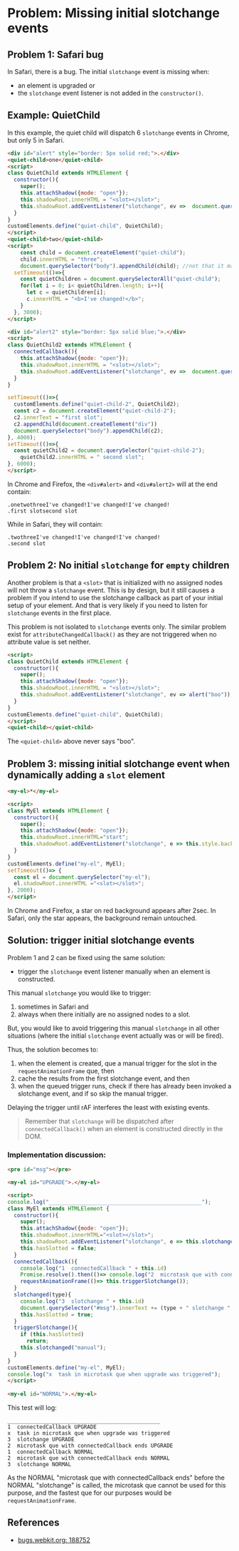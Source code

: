 # Problem: Missing initial slotchange events

## Problem 1: Safari bug
In Safari, there is a bug. The initial `slotchange` event is missing when:
* an element is upgraded or
* the `slotchange` event listener is not added in the `constructor()`. 

## Example: QuietChild
In this example, the quiet child will dispatch 6 `slotchange` events in Chrome, but only 5 in Safari.

```html
<div id="alert" style="border: 5px solid red;">.</div>
<quiet-child>one</quiet-child>
<script>
class QuietChild extends HTMLElement {
  constructor(){
    super();
    this.attachShadow({mode: "open"});
    this.shadowRoot.innerHTML = "<slot></slot>";
    this.shadowRoot.addEventListener("slotchange", ev =>  document.querySelector("#alert").innerText += this.innerText);
  }
}
customElements.define("quiet-child", QuietChild);
</script>
<quiet-child>two</quiet-child>
<script>
    const child = document.createElement("quiet-child");
    child.innerHTML = "three";
    document.querySelector("body").appendChild(child); //not that it matters
  setTimeout(()=>{
    const quietChildren = document.querySelectorAll("quiet-child");
    for(let i = 0; i< quietChildren.length; i++){
      let c = quietChildren[i];
      c.innerHTML = "<b>I've changed!</b>";
    }
  }, 3000);
</script>

<div id="alert2" style="border: 5px solid blue;">.</div>
<script>
class QuietChild2 extends HTMLElement {
  connectedCallback(){
    this.attachShadow({mode: "open"});
    this.shadowRoot.innerHTML = "<slot></slot>";
    this.shadowRoot.addEventListener("slotchange", ev =>  document.querySelector("#alert2").innerText += this.innerText);
  }
}

setTimeout(()=>{
  customElements.define("quiet-child-2", QuietChild2);
  const c2 = document.createElement("quiet-child-2");
  c2.innerText = "first slot";
  c2.appendChild(document.createElement("div"))
  document.querySelector("body").appendChild(c2);
}, 4000);
setTimeout(()=>{
  const quietChild2 = document.querySelector("quiet-child-2");
    quietChild2.innerHTML = " second slot";
}, 6000);
</script>
```
In Chrome and Firefox, the `<div#alert>` and `<div#alert2>` will at the end contain:
```
.onetwothreeI've changed!I've changed!I've changed!
.first slotsecond slot
```
While in Safari, they will contain:
```
.twothreeI've changed!I've changed!I've changed!
.second slot
```

## Problem 2: No initial `slotchange` for `empty` children

Another problem is that a `<slot>` that is initialized with no assigned nodes will not throw a 
`slotchange` event.
This is by design, but it still causes a problem if you intend to use the slotchange callback 
as part of your initial setup of your element.
And that is very likely if you need to listen for `slotchange` events in the first place.

This problem is not isolated to `slotchange` events only.
The similar problem exist for `attributeChangedCallback()` as they are not triggered 
when no attribute value is set neither.

```html
<script>
class QuietChild extends HTMLElement {
  constructor(){
    super();
    this.attachShadow({mode: "open"});
    this.shadowRoot.innerHTML = "<slot></slot>";
    this.shadowRoot.addEventListener("slotchange", ev => alert("boo"));
  }
}
customElements.define("quiet-child", QuietChild);
</script>
<quiet-child></quiet-child>
```
The `<quiet-child>` above never says "boo".

## Problem 3: missing initial slotchange event when dynamically adding a `slot` element

```html
<my-el>*</my-el>

<script>
class MyEl extends HTMLElement {
  constructor(){
    super(); 
    this.attachShadow({mode: "open"});
    this.shadowRoot.innerHTML="start";
    this.shadowRoot.addEventListener("slotchange", e => this.style.background = "red");
  }
}
customElements.define("my-el", MyEl);
setTimeout(()=> {
  const el = document.querySelector("my-el");
  el.shadowRoot.innerHTML ="<slot></slot>";
}, 2000);
</script>
```

In Chrome and Firefox, a star on red background appears after 2sec.
In Safari, only the star appears, the background remain untouched.

## Solution: trigger initial slotchange events

Problem 1 and 2 can be fixed using the same solution:
* trigger the `slotchange` event listener manually when an element is constructed.

This manual `slotchange` you would like to trigger:
1. sometimes in Safari and 
2. always when there initially are no assigned nodes to a slot. 

But, you would like to avoid triggering this manual `slotchange` in all other situations 
(where the initial `slotchange` event actually was or will be fired).

Thus, the solution becomes to:
1. when the element is created, que a manual trigger for the slot in the `requestAnimationFrame` que, then
2. cache the results from the first slotchange event, and then
3. when the queued trigger runs, check if there has already been invoked a slotchange event, and 
if so skip the manual trigger.

Delaying the trigger until rAF interferes the least with existing events.

> Remember that `slotchange` will be dispatched after `connectedCallback()` when 
an element is constructed directly in the DOM.

### Implementation discussion:
```html
<pre id="msg"></pre>

<my-el id="UPGRADE">.</my-el>

<script>
console.log("________________________________________________");  
class MyEl extends HTMLElement {
  constructor(){
    super(); 
    this.attachShadow({mode: "open"});
    this.shadowRoot.innerHTML="<slot></slot>";
    this.shadowRoot.addEventListener("slotchange", e => this.slotchanged("builtin"));
    this.hasSlotted = false;
  }
  connectedCallback(){
    console.log("1  connectedCallback " + this.id) 
    Promise.resolve().then(()=> console.log("2  microtask que with connectedCallback ends " + this.id)); 
    requestAnimationFrame(()=> this.triggerSlotchange());
  }
  slotchanged(type){
    console.log("3  slotchange " + this.id)
    document.querySelector("#msg").innerText += (type + " slotchange " + this.id + "\n");
    this.hasSlotted = true;
  }
  triggerSlotchange(){
    if (this.hasSlotted)
      return;
    this.slotchanged("manual");
  }
}
customElements.define("my-el", MyEl);
console.log("x  task in microtask que when upgrade was triggered");
</script>              
 
<my-el id="NORMAL">.</my-el>   
```
This test will log:
```
________________________________________________
1  connectedCallback UPGRADE
x  task in microtask que when upgrade was triggered
3  slotchange UPGRADE
2  microtask que with connectedCallback ends UPGRADE
1  connectedCallback NORMAL
2  microtask que with connectedCallback ends NORMAL
3  slotchange NORMAL
```
As the NORMAL "microtask que with connectedCallback ends" before the NORMAL "slotchange" is called,
the microtask que cannot be used for this purpose, and the fastest que for our purposes would be
`requestAnimationFrame`.

## References
* [bugs.webkit.org: 188752](https://bugs.webkit.org/show_bug.cgi?id=188752)